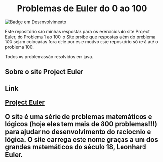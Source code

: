 # <h1 align="center"> Problemas de Euler do 0 ao 100</h1>

![Badge em Desenvolvimento](http://img.shields.io/static/v1?label=STATUS&message=EM%20DESENVOLVIMENTO&color=GREEN&style=for-the-badge)

<p>Este repositório são minhas respostas para os exercícios do site Project Euler, do Problema 1 ao 100. o Site proibe que respostas além do problema 100 sejam colocadas fora dele por este motivo este repositório só terá até o problema 100.</p>
<p2>Todos os problemassão resolvidos em java.</p2>

<h2>Sobre o site Project Euler<h2/>
<p>Link</p>

[Project Euler](https://projecteuler.net/archives)


<p>O site é uma série de problemas matemáticos e lógicos (hoje eles tem mais de 800 problemas!!!) para ajudar no desenvolvimento do raciocnio e lógica. O site carrega este nome graças a um dos grandes matemáticos do século 18, Leonhard Euler. </p>
